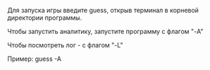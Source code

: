 Для запуска игры введите guess, открыв терминал в корневой директории программы.

Чтобы запустить аналитику, запустите программу с флагом "-A"

Чтобы посмотреть лог - с флагом "-L"

Пример: guess -A